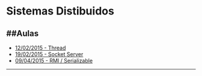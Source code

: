 # Sistemas Distibuidos
##Aulas
---
- [12/02/2015 - Thread](https://github.com/pedrotk/FIAP-4ECA/blob/master/Sistemas-Distribuidos/12-02%20-%20Quadro%20Branco.md)
- [19/02/2015 - Socket Server](https://github.com/pedrotk/FIAP-4ECA/blob/master/Sistemas-Distribuidos/19-02%20-%20Quadro%20Branco.md)
- [09/04/2015 - RMI / Serializable](https://github.com/pedrotk/FIAP-4ECA/blob/master/Sistemas-Distribuidos/2015-04-09%20-%20Resumo%20da%20Aula.md)

---
